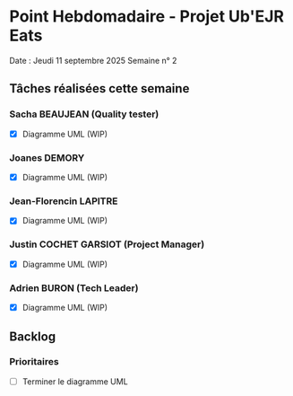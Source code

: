 # Point Hebdomadaire - Projet Ub'EJR Eats

Date : Jeudi 11 septembre 2025
Semaine n° 2

## Tâches réalisées cette semaine

### Sacha BEAUJEAN (Quality tester)
- [x] Diagramme UML (WIP)

### Joanes DEMORY
- [x] Diagramme UML (WIP)

### Jean-Florencin LAPITRE 
- [x] Diagramme UML (WIP)

### Justin COCHET GARSIOT (Project Manager)
- [x] Diagramme UML (WIP)

### Adrien BURON (Tech Leader)
- [x] Diagramme UML (WIP)

## Backlog

### Prioritaires
- [ ] Terminer le diagramme UML